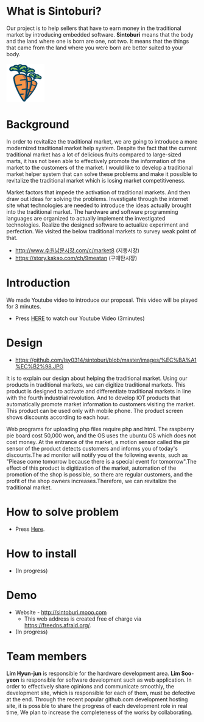 # What is Sintoburi?
Our project is to help sellers that have to earn money in the traditional market by introducing embedded software. **Sintoburi** means that the body and the land where one is born are one, not two. It means that the things that came from the land where you were born are better suited to your body.
<br><br>
<img src=https://github.com/lsy0314/sintoburi/blob/master/images/carrot.png width=100 height=100 border=0> </img>

# Background
In order to revitalize the traditional market, we are going to introduce a more modernized traditional market help system. Despite the fact that the current traditional market has a lot of delicious fruits compared to large-sized marts, it has not been able to effectively promote the information of the market to the customers of the market. I would like to develop a traditional market helper system that can solve these problems and make it possible to revitalize the traditional market which is losing market competitiveness. 

Market factors that impede the activation of traditional markets. And then draw out ideas for solving the problems. Investigate through the internet site what technologies are needed to introduce the ideas actually brought into the traditional market. The hardware and software programming languages are organized to actually implement the investigated technologies. Realize the designed software to actualize experiment and perfection. We visited the below traditional markets to survey weak point of that.
* http://www.수원남문시장.com/c/market8 (지동시장)
* https://story.kakao.com/ch/9meatan (구매탄시장)

# Introduction
We made Youtube video to introduce our proposal. This video will be played for 3 minutes.
* Press [HERE](https://youtu.be/r2Oou_AUoKo?t=0s) to watch our Youtube Video (3minutes)
 

# Design
* https://github.com/lsy0314/sintoburi/blob/master/images/%EC%BA%A1%EC%B2%98.JPG

It is to explain our design about helping the traditional market. Using our products in traditional markets, we can digitize traditional markets. This product is designed to activate and differentiate traditional markets in line with the fourth industrial revolution. And to develop IOT products that automatically promote market information to customers visiting the market.
This product can be used only with mobile phone. The product screen shows discounts according to each hour. 

Web programs for uploading php files require php and html. The raspberry pie board cost 50,000 won, and the OS uses the ubuntu OS which does not cost money. At the entrance of the market, a motion sensor called the pir sensor of the product detects customers and informs you of today's discounts.The ad monitor will notify you of the following events, such as "Please come tomorrow because there is a special event for tomorrow".The effect of this product is digitization of the market, automation of the promotion of the shop is possible, so there are regular customers, and the profit of the shop owners increases.Therefore, we can revitalize the traditional market.


# How to solve problem
* Press [Here](doc/how-to-solve-problem.md).

# How to install
* (In progress)

# Demo

* Website - http://sintoburi.mooo.com
   * This web address is created free of charge via https://freedns.afraid.org/.
* (In progress)

# Team members
**Lim Hyun-jun** is responsible for the hardware development area. **Lim Soo-yeon** is responsible for software development such as web application. In order to effectively share opinions and communicate smoothly, the development site, which is responsible for each of them, must be defective at the end. Through the recent popular github.com development hosting site, it is possible to share the progress of each development role in real time, We plan to increase the completeness of the works by collaborating.
